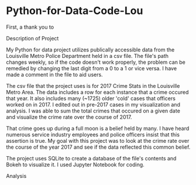 # Python-for-Data-Code-Lou

First, a thank you to 

Description of Project

My Python for data project utilizes publically accessible data from the Louisville Metro Police Department held in a csv file.  The file's path changes weekly, so if the code doesn't work properly, the problem can be remedied by changing the last digit from a 0 to a 1 or vice versa. I have made a comment in the file to aid users.

The csv file that the project uses is for 2017 Crime Stats in the Louisville Metro Area. The data includes a row for each instance that a crime occured that year.  It also includes many (~1725) older 'cold' cases that officers worked on in 2017. I edited out in pre-2017 cases in my visualization and analysis.  I was able to sum the total crimes that occured on a given date and visualize the crime rate over the course of 2017.

That crime goes up during a full moon is a belief held by many.  I have heard numerous service industry employees and police officers insist that this assertion is true.  My goal with this project was to look at the crime rate over the course of the year 2017 and see if the data reflected this common belief. 

The project uses SQLite to create a database of the file's contents and Bokeh to visualize it. I used Jupyter Notebook for coding.

Analysis
